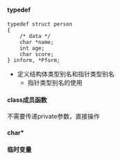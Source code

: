 #### typedef

```
typedef struct person
{
    /* data */
    char *name;
    int age;
    char score;
} inform, *Pform;
```

- 定义结构体类型别名和指针类型别名
  - 指针类型别名的使用


#### class成员函数
不需要传递private参数，直接操作



#### char*




#### 临时变量